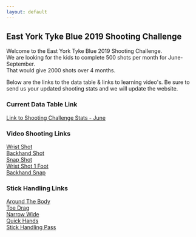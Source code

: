 ```yaml
---
layout: default
---
```


## East York Tyke Blue 2019 Shooting Challenge
    
Welcome to the East York Tyke Blue 2019 Shooting Challenge.  
We are looking for the kids to complete 500 shots per month for June-September.   
That would give 2000 shots over 4 months.

Below are the links to the data table & links to learning video's. Be sure to send us your updated shooting stats
and we will update the website.  
    
### Current Data Table Link
    
[Link to Shooting Challenge Stats - June](./june.html)  

### Video Shooting Links
    
[Wrist Shot](https://www.youtube.com/watch?v=HcHCX5uHsQk)  
[Backhand Shot](https://www.youtube.com/watch?v=YglJWbIX6f4)     
[Snap Shot](https://www.youtube.com/watch?v=fZ_yd5JhjHs)  
[Wrist Shot 1 Foot](https://www.youtube.com/watch?v=3KZhgoJmlOk)  
[Backhand Snap](https://www.youtube.com/watch?v=bFnxRrRTaN0)  

### Stick Handling Links

[Around The Body](https://www.youtube.com/watch?v=eSPSYxBivvo)  
[Toe Drag](https://www.youtube.com/watch?v=Ucmouy77VsM)  
[Narrow Wide](https://www.youtube.com/watch?v=izvoeCjGCn0)  
[Quick Hands](https://www.youtube.com/watch?v=ISypX803SAc)  
[Stick Handling Pass](https://www.youtube.com/watch?v=Rako2RAfJXk)  